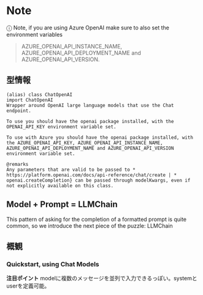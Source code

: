 # Note

ⓘ Note, if you are using Azure OpenAI make sure to also set the environment variables

> AZURE_OPENAI_API_INSTANCE_NAME, AZURE_OPENAI_API_DEPLOYMENT_NAME and AZURE_OPENAI_API_VERSION.

## 型情報

```
(alias) class ChatOpenAI
import ChatOpenAI
Wrapper around OpenAI large language models that use the Chat endpoint.

To use you should have the openai package installed, with the OPENAI_API_KEY environment variable set.

To use with Azure you should have the openai package installed, with the AZURE_OPENAI_API_KEY, AZURE_OPENAI_API_INSTANCE_NAME, AZURE_OPENAI_API_DEPLOYMENT_NAME and AZURE_OPENAI_API_VERSION environment variable set.

@remarks
Any parameters that are valid to be passed to * https://platform.openai.com/docs/api-reference/chat/create | * openai.createCompletion} can be passed through modelKwargs, even if not explicitly available on this class.

```

## Model + Prompt = LLMChain

This pattern of asking for the completion of a formatted prompt is quite common, so we introduce the next piece of the puzzle: LLMChain

## 概観

### Quickstart, using Chat Models

**注目ポイント**
modelに複数のメッセージを並列で入力できるっぽい。systemとuserを定義可能。